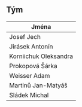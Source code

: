 ## Tým

| Jména                 | 
| --------------------- |
| Josef Jech            | 
| Jirásek Antonín       |
| Korniichuk Oleksandra |
| Prokopová Šárka       | 
| Weisser Adam          | 
| Martinů Jan-Matyáš    |
| Sládek Michal         | 
